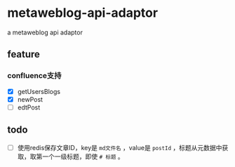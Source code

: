 # metaweblog-api-adaptor
a metaweblog api adaptor

## feature

### confluence支持
- [x] getUsersBlogs
- [x] newPost
- [ ] edtPost

## todo

- [ ] 使用redis保存文章ID，key是 `md文件名` ，value是 `postId` ，标题从元数据中获取，取第一个一级标题，即使 `# 标题` 。